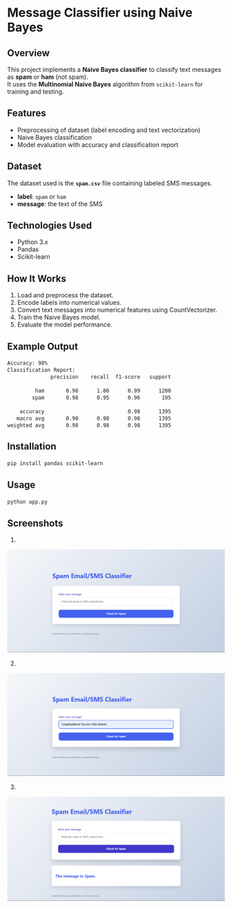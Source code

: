 # Message Classifier using Naive Bayes

## Overview

This project implements a **Naive Bayes classifier** to classify text
messages as **spam** or **ham** (not spam).\
It uses the **Multinomial Naive Bayes** algorithm from `scikit-learn`
for training and testing.

## Features

-   Preprocessing of dataset (label encoding and text vectorization)
-   Naive Bayes classification
-   Model evaluation with accuracy and classification report

## Dataset

The dataset used is the **`spam.csv`** file containing labeled
SMS messages.

-   **label**: `spam` or `ham`
-   **message**: the text of the SMS

## Technologies Used

-   Python 3.x
-   Pandas
-   Scikit-learn

## How It Works

1.  Load and preprocess the dataset.
2.  Encode labels into numerical values.
3.  Convert text messages into numerical features using CountVectorizer.
4.  Train the Naive Bayes model.
5.  Evaluate the model performance.

## Example Output

    Accuracy: 98%
    Classification Report:
                  precision    recall  f1-score   support

             ham       0.98      1.00      0.99      1200
            spam       0.98      0.95      0.96       195

        accuracy                           0.98      1395
       macro avg       0.98      0.98      0.98      1395
    weighted avg       0.98      0.98      0.98      1395

## Installation

``` bash
pip install pandas scikit-learn
```

## Usage

``` bash
python app.py
```

## Screenshots

1.
![alt text](image.png)

2.
![alt text](image-1.png)

3.
![alt text](image-2.png)